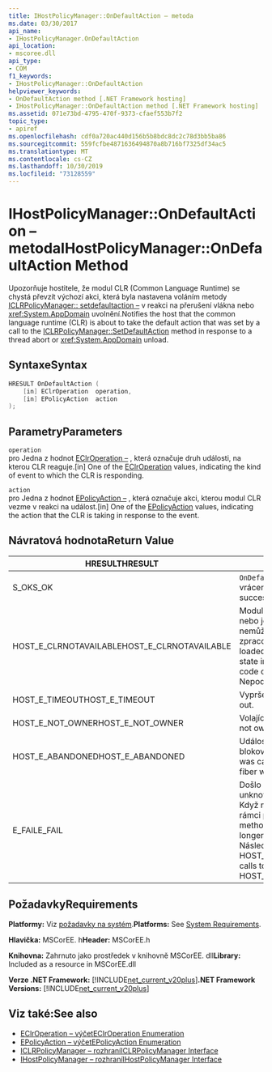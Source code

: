 ```yaml
---
title: IHostPolicyManager::OnDefaultAction – metoda
ms.date: 03/30/2017
api_name:
- IHostPolicyManager.OnDefaultAction
api_location:
- mscoree.dll
api_type:
- COM
f1_keywords:
- IHostPolicyManager::OnDefaultAction
helpviewer_keywords:
- OnDefaultAction method [.NET Framework hosting]
- IHostPolicyManager::OnDefaultAction method [.NET Framework hosting]
ms.assetid: 071e73bd-4795-470f-9373-cfaef553b7f2
topic_type:
- apiref
ms.openlocfilehash: cdf0a720ac440d156b5b8bdc8dc2c78d3bb5ba86
ms.sourcegitcommit: 559fcfbe4871636494870a8b716bf7325df34ac5
ms.translationtype: MT
ms.contentlocale: cs-CZ
ms.lasthandoff: 10/30/2019
ms.locfileid: "73128559"
---
```

# <a name="ihostpolicymanagerondefaultaction-method"></a><span data-ttu-id="ff6a8-102">IHostPolicyManager::OnDefaultAction – metoda</span><span class="sxs-lookup"><span data-stu-id="ff6a8-102">IHostPolicyManager::OnDefaultAction Method</span></span>
<span data-ttu-id="ff6a8-103">Upozorňuje hostitele, že modul CLR (Common Language Runtime) se chystá převzít výchozí akci, která byla nastavena voláním metody [ICLRPolicyManager:: setdefaultaction –](../../../../docs/framework/unmanaged-api/hosting/iclrpolicymanager-setdefaultaction-method.md) v reakci na přerušení vlákna nebo <xref:System.AppDomain> uvolnění.</span><span class="sxs-lookup"><span data-stu-id="ff6a8-103">Notifies the host that the common language runtime (CLR) is about to take the default action that was set by a call to the [ICLRPolicyManager::SetDefaultAction](../../../../docs/framework/unmanaged-api/hosting/iclrpolicymanager-setdefaultaction-method.md) method in response to a thread abort or <xref:System.AppDomain> unload.</span></span>  
  
## <a name="syntax"></a><span data-ttu-id="ff6a8-104">Syntaxe</span><span class="sxs-lookup"><span data-stu-id="ff6a8-104">Syntax</span></span>  
  
```cpp  
HRESULT OnDefaultAction (  
    [in] EClrOperation  operation,   
    [in] EPolicyAction  action  
);  
```  
  
## <a name="parameters"></a><span data-ttu-id="ff6a8-105">Parametry</span><span class="sxs-lookup"><span data-stu-id="ff6a8-105">Parameters</span></span>  
 `operation`  
 <span data-ttu-id="ff6a8-106">pro Jedna z hodnot [EClrOperation –](../../../../docs/framework/unmanaged-api/hosting/eclroperation-enumeration.md) , která označuje druh události, na kterou CLR reaguje.</span><span class="sxs-lookup"><span data-stu-id="ff6a8-106">[in] One of the [EClrOperation](../../../../docs/framework/unmanaged-api/hosting/eclroperation-enumeration.md) values, indicating the kind of event to which the CLR is responding.</span></span>  
  
 `action`  
 <span data-ttu-id="ff6a8-107">pro Jedna z hodnot [EPolicyAction –](../../../../docs/framework/unmanaged-api/hosting/epolicyaction-enumeration.md) , která označuje akci, kterou modul CLR vezme v reakci na událost.</span><span class="sxs-lookup"><span data-stu-id="ff6a8-107">[in] One of the [EPolicyAction](../../../../docs/framework/unmanaged-api/hosting/epolicyaction-enumeration.md) values, indicating the action that the CLR is taking in response to the event.</span></span>  
  
## <a name="return-value"></a><span data-ttu-id="ff6a8-108">Návratová hodnota</span><span class="sxs-lookup"><span data-stu-id="ff6a8-108">Return Value</span></span>  
  
|<span data-ttu-id="ff6a8-109">HRESULT</span><span class="sxs-lookup"><span data-stu-id="ff6a8-109">HRESULT</span></span>|<span data-ttu-id="ff6a8-110">Popis</span><span class="sxs-lookup"><span data-stu-id="ff6a8-110">Description</span></span>|  
|-------------|-----------------|  
|<span data-ttu-id="ff6a8-111">S_OK</span><span class="sxs-lookup"><span data-stu-id="ff6a8-111">S_OK</span></span>|<span data-ttu-id="ff6a8-112">`OnDefaultAction` byla úspěšně vrácena.</span><span class="sxs-lookup"><span data-stu-id="ff6a8-112">`OnDefaultAction` returned successfully.</span></span>|  
|<span data-ttu-id="ff6a8-113">HOST_E_CLRNOTAVAILABLE</span><span class="sxs-lookup"><span data-stu-id="ff6a8-113">HOST_E_CLRNOTAVAILABLE</span></span>|<span data-ttu-id="ff6a8-114">Modul CLR nebyl načten do procesu, nebo je modul CLR ve stavu, ve kterém nemůže spustit spravovaný kód nebo zpracovat volání.</span><span class="sxs-lookup"><span data-stu-id="ff6a8-114">The CLR has not been loaded into a process, or the CLR is in a state in which it cannot run managed code or process the call.</span></span> <span data-ttu-id="ff6a8-115">Nepodařilo</span><span class="sxs-lookup"><span data-stu-id="ff6a8-115">successfully</span></span>|  
|<span data-ttu-id="ff6a8-116">HOST_E_TIMEOUT</span><span class="sxs-lookup"><span data-stu-id="ff6a8-116">HOST_E_TIMEOUT</span></span>|<span data-ttu-id="ff6a8-117">Vypršel časový limit volání.</span><span class="sxs-lookup"><span data-stu-id="ff6a8-117">The call timed out.</span></span>|  
|<span data-ttu-id="ff6a8-118">HOST_E_NOT_OWNER</span><span class="sxs-lookup"><span data-stu-id="ff6a8-118">HOST_E_NOT_OWNER</span></span>|<span data-ttu-id="ff6a8-119">Volající nevlastní zámek.</span><span class="sxs-lookup"><span data-stu-id="ff6a8-119">The caller does not own the lock.</span></span>|  
|<span data-ttu-id="ff6a8-120">HOST_E_ABANDONED</span><span class="sxs-lookup"><span data-stu-id="ff6a8-120">HOST_E_ABANDONED</span></span>|<span data-ttu-id="ff6a8-121">Událost byla zrušena při čekání na blokované vlákno nebo vlákna.</span><span class="sxs-lookup"><span data-stu-id="ff6a8-121">An event was canceled while a blocked thread or fiber was waiting on it.</span></span>|  
|<span data-ttu-id="ff6a8-122">E_FAIL</span><span class="sxs-lookup"><span data-stu-id="ff6a8-122">E_FAIL</span></span>|<span data-ttu-id="ff6a8-123">Došlo k neznámé chybě závažnosti.</span><span class="sxs-lookup"><span data-stu-id="ff6a8-123">An unknown catastrophic failure occurred.</span></span> <span data-ttu-id="ff6a8-124">Když metoda vrátí E_FAIL, CLR již není v rámci procesu použitelný.</span><span class="sxs-lookup"><span data-stu-id="ff6a8-124">When a method returns E_FAIL, the CLR is no longer usable within the process.</span></span> <span data-ttu-id="ff6a8-125">Následná volání metod hostování vrací HOST_E_CLRNOTAVAILABLE.</span><span class="sxs-lookup"><span data-stu-id="ff6a8-125">Subsequent calls to hosting methods return HOST_E_CLRNOTAVAILABLE.</span></span>|  
  
## <a name="requirements"></a><span data-ttu-id="ff6a8-126">Požadavky</span><span class="sxs-lookup"><span data-stu-id="ff6a8-126">Requirements</span></span>  
 <span data-ttu-id="ff6a8-127">**Platformy:** Viz [požadavky na systém](../../../../docs/framework/get-started/system-requirements.md).</span><span class="sxs-lookup"><span data-stu-id="ff6a8-127">**Platforms:** See [System Requirements](../../../../docs/framework/get-started/system-requirements.md).</span></span>  
  
 <span data-ttu-id="ff6a8-128">**Hlavička:** MSCorEE. h</span><span class="sxs-lookup"><span data-stu-id="ff6a8-128">**Header:** MSCorEE.h</span></span>  
  
 <span data-ttu-id="ff6a8-129">**Knihovna:** Zahrnuto jako prostředek v knihovně MSCorEE. dll</span><span class="sxs-lookup"><span data-stu-id="ff6a8-129">**Library:** Included as a resource in MSCorEE.dll</span></span>  
  
 <span data-ttu-id="ff6a8-130">**Verze .NET Framework:** [!INCLUDE[net_current_v20plus](../../../../includes/net-current-v20plus-md.md)]</span><span class="sxs-lookup"><span data-stu-id="ff6a8-130">**.NET Framework Versions:** [!INCLUDE[net_current_v20plus](../../../../includes/net-current-v20plus-md.md)]</span></span>  
  
## <a name="see-also"></a><span data-ttu-id="ff6a8-131">Viz také:</span><span class="sxs-lookup"><span data-stu-id="ff6a8-131">See also</span></span>

- [<span data-ttu-id="ff6a8-132">EClrOperation – výčet</span><span class="sxs-lookup"><span data-stu-id="ff6a8-132">EClrOperation Enumeration</span></span>](../../../../docs/framework/unmanaged-api/hosting/eclroperation-enumeration.md)
- [<span data-ttu-id="ff6a8-133">EPolicyAction – výčet</span><span class="sxs-lookup"><span data-stu-id="ff6a8-133">EPolicyAction Enumeration</span></span>](../../../../docs/framework/unmanaged-api/hosting/epolicyaction-enumeration.md)
- [<span data-ttu-id="ff6a8-134">ICLRPolicyManager – rozhraní</span><span class="sxs-lookup"><span data-stu-id="ff6a8-134">ICLRPolicyManager Interface</span></span>](../../../../docs/framework/unmanaged-api/hosting/iclrpolicymanager-interface.md)
- [<span data-ttu-id="ff6a8-135">IHostPolicyManager – rozhraní</span><span class="sxs-lookup"><span data-stu-id="ff6a8-135">IHostPolicyManager Interface</span></span>](../../../../docs/framework/unmanaged-api/hosting/ihostpolicymanager-interface.md)
